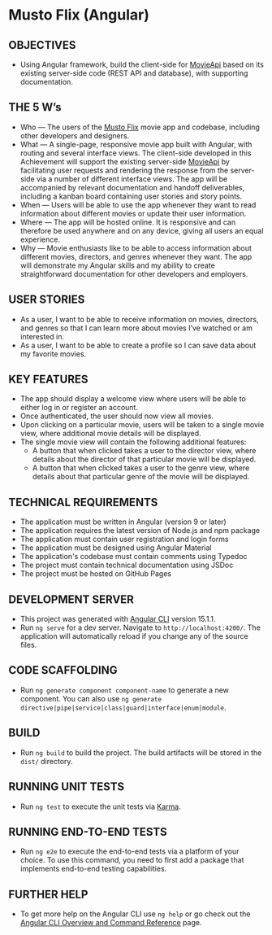 # Musto Flix (Angular)

## OBJECTIVES

- Using Angular framework, build the client-side for [MovieApi](https://github.com/mustafa-sarshar/movie-api) based on its existing server-side code (REST API and database), with supporting documentation.

## THE 5 W’s

- Who — The users of the [Musto Flix](https://mustafa-sarshar.github.io/musto-flix-angular/welcome) movie app and codebase, including other developers and designers.
- What — A single-page, responsive movie app built with Angular, with routing and several interface views. The client-side developed in this Achievement will support the existing server-side [MovieApi](https://github.com/mustafa-sarshar/movie-api) by facilitating user requests and rendering the response from the server-side via a number of different interface views. The app will be accompanied by relevant documentation and handoff deliverables, including a kanban board containing user stories and story points.
- When — Users will be able to use the app whenever they want to read information about different movies or update their user information.
- Where — The app will be hosted online. It is responsive and can therefore be used anywhere and on any device, giving all users an equal experience.
- Why — Movie enthusiasts like to be able to access information about different movies, directors, and genres whenever they want. The app will demonstrate my Angular skills and my ability to create straightforward documentation for other developers and employers.

## USER STORIES

- As a user, I want to be able to receive information on movies, directors, and genres so that I can learn more about movies I’ve watched or am interested in.
- As a user, I want to be able to create a profile so I can save data about my favorite movies.

## KEY FEATURES

- The app should display a welcome view where users will be able to either log in or register an account.
- Once authenticated, the user should now view all movies.
- Upon clicking on a particular movie, users will be taken to a single movie view, where additional movie details will be displayed.
- The single movie view will contain the following additional features:
  - A button that when clicked takes a user to the ​director view​, where details about the director of that particular movie will be displayed.
  - A button that when clicked takes a user to the ​genre view​, where details about that particular genre of the movie will be displayed.

## TECHNICAL REQUIREMENTS

- The application must be written in Angular (version 9 or later)
- The application requires the latest version of Node.js and npm package
- The application must contain user registration and login forms
- The application must be designed using Angular Material
- The application's codebase must contain comments using Typedoc
- The project must contain technical documentation using JSDoc
- The project must be hosted on GitHub Pages

## DEVELOPMENT SERVER

- This project was generated with [Angular CLI](https://github.com/angular/angular-cli) version 15.1.1.
- Run `ng serve` for a dev server. Navigate to `http://localhost:4200/`. The application will automatically reload if you change any of the source files.

## CODE SCAFFOLDING

- Run `ng generate component component-name` to generate a new component. You can also use `ng generate directive|pipe|service|class|guard|interface|enum|module`.

## BUILD

- Run `ng build` to build the project. The build artifacts will be stored in the `dist/` directory.

## RUNNING UNIT TESTS

- Run `ng test` to execute the unit tests via [Karma](https://karma-runner.github.io).

## RUNNING END-TO-END TESTS

- Run `ng e2e` to execute the end-to-end tests via a platform of your choice. To use this command, you need to first add a package that implements end-to-end testing capabilities.

## FURTHER HELP

- To get more help on the Angular CLI use `ng help` or go check out the [Angular CLI Overview and Command Reference](https://angular.io/cli) page.
